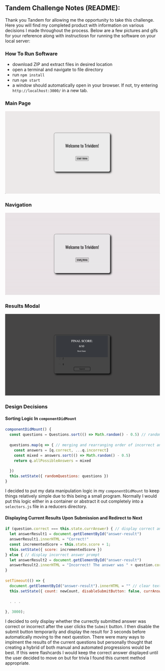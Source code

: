 ## Tandem Challenge Notes (README):
Thank you Tandem for allowing me the opportunity to take this challenge. Here you will find my completed product with information on various decisions I made throughout the process. Below are a few pictures and gifs for your reference along with instructiosn for running the software on your local server:

### How To Run Software
* download ZIP and extract files in desired location
* open a terminal and navigate to file directory
* run `npm install`
* run `npm start`
* a window should automatically open in your browser. If not, try entering `http://localhost:3000/` in a new tab.

### Main Page
![first-load](https://github.com/Shaphen/tandem-coding-challenge/blob/master/src/resources/welcome-page.png)

### Navigation
![navigation](https://github.com/Shaphen/tandem-coding-challenge/blob/master/src/resources/trividem.gif)

### Results Modal
![results](https://github.com/Shaphen/tandem-coding-challenge/blob/master/src/resources/results_modal.png)

### Design Decisions

#### Sorting Logic In `componentDidMount`
```javascript
componentDidMount() {
  const questions = Questions.sort(() => Math.random() - 0.5) // randomize copy of questions list;
    
  questions.map(q => { // merging and rearranging order of incorrect answers with correct answer
    const answers = [q.correct, ...q.incorrect]
    const mixed = answers.sort(() => Math.random() - 0.5)
    return q.allPossibleAnswers = mixed
      
  })
  this.setState({ randomQuestions: questions })
}
```
I decided to put my data manipulation logic in my `componentDidMount` to keep things relatively simple due to this being a small program. Normally I would put this logic either in a container or abstract it out completely into a `selectors.js` file in a reducers directory.

#### Displaying Current Results Upon Submission and Redirect to Next
```javascript
if (question.correct === this.state.currAnswer) { // display correct and increment score
  let answerResult1 = document.getElementById("answer-result")
  answerResult1.innerHTML = "Correct!"
  const incrementedScore = this.state.score + 1;
  this.setState({ score: incrementedScore })
} else { // display incorrect answer prompt
  let answerResult2 = document.getElementById("answer-result")
  answerResult2.innerHTML = "Incorrect! The answer was " + question.correct
}

setTimeout(() => {
  document.getElementById("answer-result").innerHTML = "" // clear text for result
  this.setState({ count: newCount, disableSubmitButton: false, currAnswer: "" }) // change state at end

  . . .

}, 3000);
```
I decided to only display whether the currectly submitted answer was correct or incorrect after the user clicks the `Submit` button. I then disable the submit button temporarily and display the result for 3 seconds before automatically moving to the next question. There were many ways to implment the results of the current questions but personally thought that creating a hybrid of both manual and automated progressions would be best. If this were flashcards I would keep the correct answer displayed until the user decided to move on but for trivia I found this current method appropriate.
